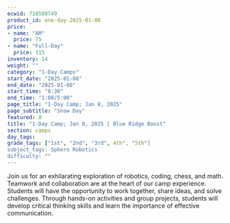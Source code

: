 ```yaml
---
ecwid: 718508749
product_id: one-day-2025-01-08
price:
- name: "AM"
  price: 75
- name: "Full-Day"
  price: 115
inventory: 14
weight: ""
category: "1-Day Camps"
start_date: "2025-01-08"
end_date: "2025-01-08"
start_time: "8:30"
end_time: "1:00/5:00"
page_title: "1-Day Camp; Jan 8, 2025"
page_subtitle: "Snow Day"
featured: 0
title: "1-Day Camp; Jan 8, 2025 | Blue Ridge Boost"
section: camps
day_tags: 
grade_tags: ["1st", "2nd", "3rd", 4th", "5th"]
subject_tags: Sphero Robotics
difficulty: ""
---
```

Join us for an exhilarating exploration of robotics, coding, chess, and math. Teamwork and collaboration are at the heart of our camp experience. Students will have the opportunity to work together, share ideas, and solve challenges. Through hands-on activities and group projects, students will develop critical thinking skills and learn the importance of effective communication.
